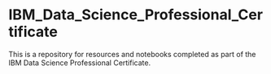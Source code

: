 # IBM_Data_Science_Professional_Certificate

This is a repository for resources and notebooks completed as part of the IBM Data Science Professional Certificate.
